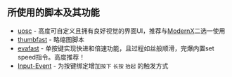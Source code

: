 ## 所使用的脚本及其功能
- [uosc](https://github.com/tomasklaen/uosc) - 高度可自定义且拥有良好视觉的界面UI，推荐与[ModernX](https://github.com/cyl0/ModernX)二选一使用
- [thumbfast](https://github.com/po5/thumbfast) - 略缩图脚本
- [evafast](https://github.com/po5/evafast) - 单按键实现快进和倍速功能，且过程如丝般顺滑，完爆内置set speed指令。高度推荐！
- [Input-Event](https://github.com/natural-harmonia-gropius/input-event) - 为按键绑定增加`按下` `长按` `抬起` 的触发方式
